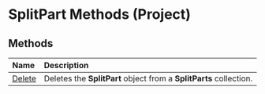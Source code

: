 
# SplitPart Methods (Project)

## Methods



|**Name**|**Description**|
|:-----|:-----|
| [Delete](6d09354b-3cda-fe22-0e6f-157f509ce026.md)|Deletes the  **SplitPart** object from a **SplitParts** collection.|

